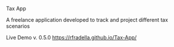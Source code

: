 Tax App

A freelance application developed to  track and project different tax scenarios

Live Demo v. 0.5.0 https://rfradella.github.io/Tax-App/
